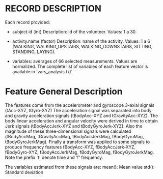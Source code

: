 # RECORD DESCRIPTION

Each record provided:

- subject.id (int)
  Description: id of the volunteer.
  Values: 1 a 30.
 
- activity.name (factor)
  Description: name of the activity.
  Values: 1 a 6 (WALKING, WALKING_UPSTAIRS, WALKING_DOWNSTAIRS, SITTING, STANDING, LAYING).

- variables: averages of 66 selected measurements. Values are normalized.
  The complete list of variables of each feature vector is available in 'vars_analysis.txt'

Feature General Description
===========================
The features come from the accelerometer and gyroscope 3-axial signals (tAcc-XYZ, tGyro-XYZ)
The acceleration signal was separated into body and gravity acceleration signals (tBodyAcc-XYZ and tGravityAcc-XYZ). 
The body linear acceleration and angular velocity were derived in time to obtain Jerk signals (tBodyAccJerk-XYZ and tBodyGyroJerk-XYZ).
Also the magnitude of these three-dimensional signals were calculated (tBodyAccMag, tGravityAccMag, tBodyAccJerkMag, tBodyGyroMag, tBodyGyroJerkMag). 
Finally a transform was applied to some signals to produce frequency features fBodyAcc-XYZ, fBodyAccJerk-XYZ, fBodyGyro-XYZ,
fBodyAccJerkMag, fBodyGyroMag, fBodyGyroJerkMag. 
Note the prefix 't' denote time and 'f' frequency.

The variables estimated from these signals are: 
mean(): Mean value 
std(): Standard deviation


